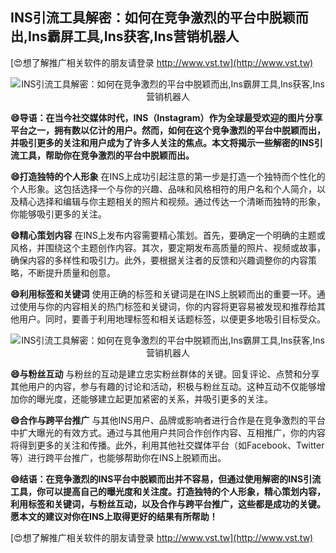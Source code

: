 ## **INS引流工具解密：如何在竞争激烈的平台中脱颖而出,Ins霸屏工具,Ins获客,Ins营销机器人**

[😍想了解推广相关软件的朋友请登录 http://www.vst.tw](http://www.vst.tw)

 <center><img src="https://vst.tw/MP4/tuiguang/png/1.png" alt="INS引流工具解密：如何在竞争激烈的平台中脱颖而出,Ins霸屏工具,Ins获客,Ins营销机器人"></center>

**😄导语：在当今社交媒体时代，INS（Instagram）作为全球最受欢迎的图片分享平台之一，拥有数以亿计的用户。然而，如何在这个竞争激烈的平台中脱颖而出，并吸引更多的关注和用户成为了许多人关注的焦点。本文将揭示一些解密的INS引流工具，帮助你在竞争激烈的平台中脱颖而出。**

**😄打造独特的个人形象**
在INS上成功引起注意的第一步是打造一个独特而个性化的个人形象。这包括选择一个与你的兴趣、品味和风格相符的用户名和个人简介，以及精心选择和编辑与你主题相关的照片和视频。通过传达一个清晰而独特的形象，你能够吸引更多的关注。

**😄精心策划内容**
在INS上发布内容需要精心策划。首先，要确定一个明确的主题或风格，并围绕这个主题创作内容。其次，要定期发布高质量的照片、视频或故事，确保内容的多样性和吸引力。此外，要根据关注者的反馈和兴趣调整你的内容策略，不断提升质量和创意。

**😄利用标签和关键词**
使用正确的标签和关键词是在INS上脱颖而出的重要一环。通过使用与你的内容相关的热门标签和关键词，你的内容将更容易被发现和推荐给其他用户。同时，要善于利用地理标签和相关话题标签，以便更多地吸引目标受众。

 <center><img src="https://vst.tw/MP4/tuiguang/png/3.png" alt="INS引流工具解密：如何在竞争激烈的平台中脱颖而出,Ins霸屏工具,Ins获客,Ins营销机器人"></center>

**😄与粉丝互动**
与粉丝的互动是建立忠实粉丝群体的关键。回复评论、点赞和分享其他用户的内容，参与有趣的讨论和活动，积极与粉丝互动。这种互动不仅能够增加你的曝光度，还能够建立起更加紧密的关系，并吸引更多的关注。

**😄合作与跨平台推广**
与其他INS用户、品牌或影响者进行合作是在竞争激烈的平台中扩大曝光的有效方式。通过与其他用户共同合作创作内容、互相推广，你的内容将得到更多的关注和传播。此外，利用其他社交媒体平台（如Facebook、Twitter等）进行跨平台推广，也能够帮助你在INS上脱颖而出。

**😄结语：在竞争激烈的INS平台中脱颖而出并不容易，但通过使用解密的INS引流工具，你可以提高自己的曝光度和关注度。打造独特的个人形象，精心策划内容，利用标签和关键词，与粉丝互动，以及合作与跨平台推广，这些都是成功的关键。愿本文的建议对你在INS上取得更好的结果有所帮助！**

[😍想了解推广相关软件的朋友请登录 http://www.vst.tw](http://www.vst.tw)



